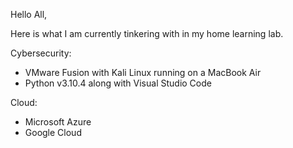 Hello All,

Here is what I am currently tinkering with in my home learning lab.

Cybersecurity:
- VMware Fusion with Kali Linux running on a MacBook Air 
- Python v3.10.4 along with Visual Studio Code

Cloud:
- Microsoft Azure
- Google Cloud







<!--
**AASYSLAB/AASYSLAB** is a ✨ _special_ ✨ repository because its `README.md` (this file) appears on your GitHub profile.

Here are some ideas to get you started:

- 🔭 I’m currently working on ...
- 🌱 I’m currently learning ...
- 👯 I’m looking to collaborate on ...
- 🤔 I’m looking for help with ...
- 💬 Ask me about ...
- 📫 How to reach me: ...
- 😄 Pronouns: ...
- ⚡ Fun fact: ...
-->
